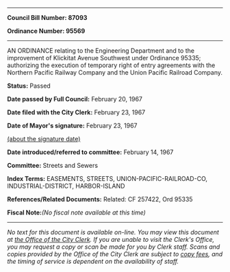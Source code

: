 

********

**Council Bill Number: 87093**
   
**Ordinance Number: 95569**
********

 AN ORDINANCE relating to the Engineering Department and to the improvement of Klickitat Avenue Southwest under Ordinance 95335; authorizing the execution of temporary right of entry agreements with the Northern Pacific Railway Company and the Union Pacific Railroad Company.

**Status:** Passed
   
**Date passed by Full Council:** February 20, 1967
   
**Date filed with the City Clerk:** February 23, 1967
   
**Date of Mayor's signature:** February 23, 1967
   
[(about the signature date)](/~public/approvaldate.htm)
   
   
   
**Date introduced/referred to committee:** February 14, 1967
   
**Committee:** Streets and Sewers
   
   
**Index Terms:** EASEMENTS, STREETS, UNION-PACIFIC-RAILROAD-CO, INDUSTRIAL-DISTRICT, HARBOR-ISLAND

**References/Related Documents:** Related: CF 257422, Ord 95335

**Fiscal Note:**_(No fiscal note available at this time)_
********

_No text for this document is available on-line. You may view this document at [the Office of the City Clerk](http://www.seattle.gov/leg/clerk/contactUs.htm). If you are unable to visit the Clerk's Office, you may request a copy or scan be made for you by Clerk staff. Scans and copies provided by the Office of the City Clerk are subject to [copy fees](http://clerk.seattle.gov/~public/clerkfees.htm), and the timing of service is dependent on the availability of staff._

